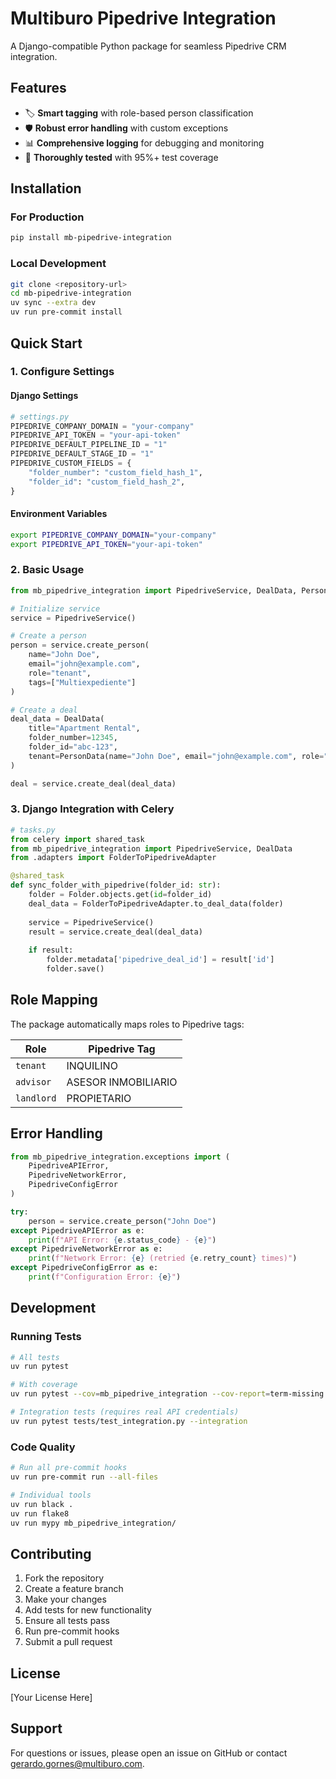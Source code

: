 # Multiburo Pipedrive Integration

A Django-compatible Python package for seamless Pipedrive CRM integration.

## Features

- 🏷️ **Smart tagging** with role-based person classification
- 🛡️ **Robust error handling** with custom exceptions
- 📊 **Comprehensive logging** for debugging and monitoring
- 🧪 **Thoroughly tested** with 95%+ test coverage

## Installation

### For Production
```bash
pip install mb-pipedrive-integration
```

### Local Development
```bash
git clone <repository-url>
cd mb-pipedrive-integration
uv sync --extra dev
uv run pre-commit install
```

## Quick Start

### 1. Configure Settings

#### Django Settings
```python
# settings.py
PIPEDRIVE_COMPANY_DOMAIN = "your-company"
PIPEDRIVE_API_TOKEN = "your-api-token"
PIPEDRIVE_DEFAULT_PIPELINE_ID = "1"
PIPEDRIVE_DEFAULT_STAGE_ID = "1"
PIPEDRIVE_CUSTOM_FIELDS = {
    "folder_number": "custom_field_hash_1",
    "folder_id": "custom_field_hash_2",
}
```

#### Environment Variables
```bash
export PIPEDRIVE_COMPANY_DOMAIN="your-company"
export PIPEDRIVE_API_TOKEN="your-api-token"
```

### 2. Basic Usage

```python
from mb_pipedrive_integration import PipedriveService, DealData, PersonData

# Initialize service
service = PipedriveService()

# Create a person
person = service.create_person(
    name="John Doe",
    email="john@example.com",
    role="tenant",
    tags=["Multiexpediente"]
)

# Create a deal
deal_data = DealData(
    title="Apartment Rental",
    folder_number=12345,
    folder_id="abc-123",
    tenant=PersonData(name="John Doe", email="john@example.com", role="tenant")
)

deal = service.create_deal(deal_data)
```

### 3. Django Integration with Celery

```python
# tasks.py
from celery import shared_task
from mb_pipedrive_integration import PipedriveService, DealData
from .adapters import FolderToPipedriveAdapter

@shared_task
def sync_folder_with_pipedrive(folder_id: str):
    folder = Folder.objects.get(id=folder_id)
    deal_data = FolderToPipedriveAdapter.to_deal_data(folder)
    
    service = PipedriveService()
    result = service.create_deal(deal_data)
    
    if result:
        folder.metadata['pipedrive_deal_id'] = result['id']
        folder.save()
```

## Role Mapping

The package automatically maps roles to Pipedrive tags:

| Role | Pipedrive Tag |
|------|---------------|
| `tenant` | INQUILINO |
| `advisor` | ASESOR INMOBILIARIO |
| `landlord` | PROPIETARIO |

## Error Handling

```python
from mb_pipedrive_integration.exceptions import (
    PipedriveAPIError,
    PipedriveNetworkError,
    PipedriveConfigError
)

try:
    person = service.create_person("John Doe")
except PipedriveAPIError as e:
    print(f"API Error: {e.status_code} - {e}")
except PipedriveNetworkError as e:
    print(f"Network Error: {e} (retried {e.retry_count} times)")
except PipedriveConfigError as e:
    print(f"Configuration Error: {e}")
```

## Development

### Running Tests
```bash
# All tests
uv run pytest

# With coverage
uv run pytest --cov=mb_pipedrive_integration --cov-report=term-missing

# Integration tests (requires real API credentials)
uv run pytest tests/test_integration.py --integration
```

### Code Quality
```bash
# Run all pre-commit hooks
uv run pre-commit run --all-files

# Individual tools
uv run black .
uv run flake8
uv run mypy mb_pipedrive_integration/
```

## Contributing

1. Fork the repository
2. Create a feature branch
3. Make your changes
4. Add tests for new functionality
5. Ensure all tests pass
6. Run pre-commit hooks
7. Submit a pull request

## License

[Your License Here]

## Support

For questions or issues, please open an issue on GitHub or contact gerardo.gornes@multiburo.com.